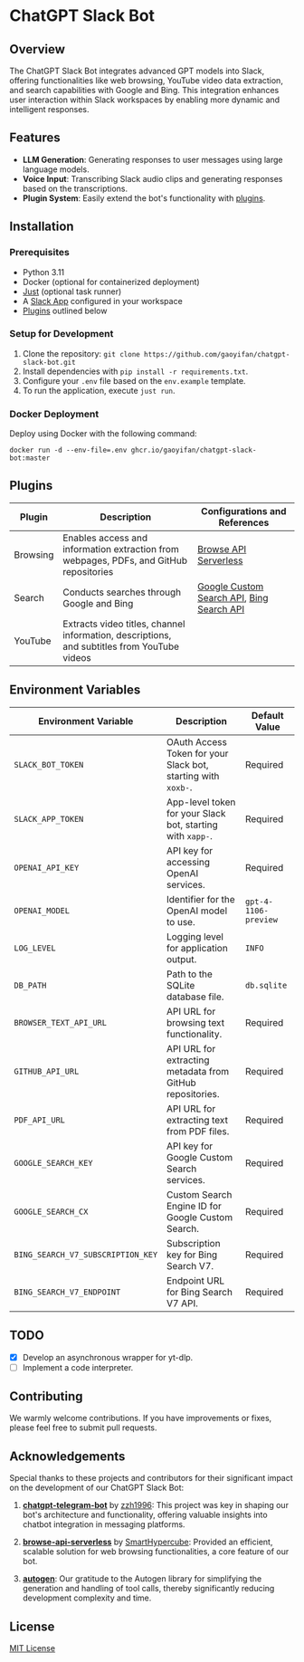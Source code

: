 # ChatGPT Slack Bot

## Overview

The ChatGPT Slack Bot integrates advanced GPT models into Slack, offering functionalities like web browsing, YouTube
video data extraction, and search capabilities with Google and Bing. This integration enhances user interaction within
Slack workspaces by enabling more dynamic and intelligent responses.

## Features

* **LLM Generation**: Generating responses to user messages using large language models.
* **Voice Input**: Transcribing Slack audio clips and generating responses based on the transcriptions.
* **Plugin System**: Easily extend the bot's functionality with [plugins](#plugins).

## Installation

### Prerequisites

- Python 3.11
- Docker (optional for containerized deployment)
- [Just](https://github.com/casey/just) (optional task runner)
- A [Slack App](https://api.slack.com/reference/manifests#creating_apps) configured in your workspace
- [Plugins](#plugins) outlined below

### Setup for Development

1. Clone the repository: `git clone https://github.com/gaoyifan/chatgpt-slack-bot.git`
2. Install dependencies with `pip install -r requirements.txt`.
3. Configure your `.env` file based on the `env.example` template.
4. To run the application, execute `just run`.

### Docker Deployment

Deploy using Docker with the following command:

```shell
docker run -d --env-file=.env ghcr.io/gaoyifan/chatgpt-slack-bot:master
```

## Plugins

| Plugin   | Description                                                                                 | Configurations and References                                                                                                                                                          |
|----------|---------------------------------------------------------------------------------------------|----------------------------------------------------------------------------------------------------------------------------------------------------------------------------------------|
| Browsing | Enables access and information extraction from webpages, PDFs, and GitHub repositories      | [Browse API Serverless](https://github.com/SmartHypercube/browse-api-serverless)                                                                                                       |
| Search   | Conducts searches through Google and Bing                                                   | [Google Custom Search API](https://developers.google.com/custom-search/v1/introduction), [Bing Search API](https://docs.microsoft.com/en-us/bing/search-apis/bing-search-v7-reference) |
| YouTube  | Extracts video titles, channel information, descriptions, and subtitles from YouTube videos |                                                                                                                                                                                        |

## Environment Variables

| Environment Variable              | Description                                                   | Default Value        |
|-----------------------------------|---------------------------------------------------------------|----------------------|
| `SLACK_BOT_TOKEN`                 | OAuth Access Token for your Slack bot, starting with `xoxb-`. | Required             |
| `SLACK_APP_TOKEN`                 | App-level token for your Slack bot, starting with `xapp-`.    | Required             |
| `OPENAI_API_KEY`                  | API key for accessing OpenAI services.                        | Required             |
| `OPENAI_MODEL`                    | Identifier for the OpenAI model to use.                       | `gpt-4-1106-preview` |
| `LOG_LEVEL`                       | Logging level for application output.                         | `INFO`               |
| `DB_PATH`                         | Path to the SQLite database file.                             | `db.sqlite`          |
| `BROWSER_TEXT_API_URL`            | API URL for browsing text functionality.                      | Required             |
| `GITHUB_API_URL`                  | API URL for extracting metadata from GitHub repositories.     | Required             |
| `PDF_API_URL`                     | API URL for extracting text from PDF files.                   | Required             |
| `GOOGLE_SEARCH_KEY`               | API key for Google Custom Search services.                    | Required             |
| `GOOGLE_SEARCH_CX`                | Custom Search Engine ID for Google Custom Search.             | Required             |
| `BING_SEARCH_V7_SUBSCRIPTION_KEY` | Subscription key for Bing Search V7.                          | Required             |
| `BING_SEARCH_V7_ENDPOINT`         | Endpoint URL for Bing Search V7 API.                          | Required             |

## TODO

- [X] Develop an asynchronous wrapper for yt-dlp.
- [ ] Implement a code interpreter.

## Contributing

We warmly welcome contributions. If you have improvements or fixes, please feel free to submit pull requests.

## Acknowledgements

Special thanks to these projects and contributors for their significant impact on the development of our ChatGPT Slack
Bot:

1. **[chatgpt-telegram-bot](https://github.com/zzh1996/chatgpt-telegram-bot)** by [zzh1996](https://github.com/zzh1996):
   This project was key in shaping our bot's architecture and functionality, offering valuable insights into chatbot
   integration in messaging platforms.

2. **[browse-api-serverless](https://github.com/SmartHypercube/browse-api-serverless)**
   by [SmartHypercube](https://github.com/SmartHypercube): Provided an efficient, scalable solution for web browsing
   functionalities, a core feature of our bot.

3. **[autogen](https://github.com/microsoft/autogen)**: Our gratitude to the Autogen library for simplifying the
   generation and handling of tool calls, thereby significantly reducing development complexity and time.

## License

[MIT License](LICENSE)

